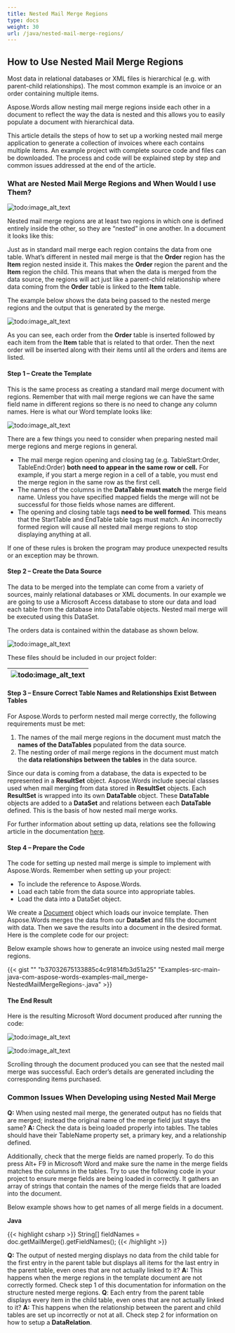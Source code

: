 ```yaml
---
title: Nested Mail Merge Regions
type: docs
weight: 30
url: /java/nested-mail-merge-regions/
---
```


## How to Use Nested Mail Merge Regions

Most data in relational databases or XML files is hierarchical (e.g. with parent-child relationships). The most common example is an invoice or an order containing multiple items.

Aspose.Words allow nesting mail merge regions inside each other in a document to reflect the way the data is nested and this allows you to easily populate a document with hierarchical data.

This article details the steps of how to set up a working nested mail merge application to generate a collection of invoices where each contains multiple items. An example project with complete source code and files can be downloaded. The process and code will be explained step by step and common issues addressed at the end of the article.

### What are Nested Mail Merge Regions and When Would I use Them?



![todo:image_alt_text](nested-mail-merge-regions_1.png)


Nested mail merge regions are at least two regions in which one is defined entirely inside the other, so they are “nested” in one another. In a document it looks like this:

Just as in standard mail merge each region contains the data from one table. What’s different in nested mail merge is that the **Order** region has the **Item** region nested inside it. This makes the **Order** region the parent and the **Item** region the child. This means that when the data is merged from the data source, the regions will act just like a parent-child relationship where data coming from the **Order** table is linked to the **Item** table.

The example below shows the data being passed to the nested merge regions and the output that is generated by the merge. 

![todo:image_alt_text](nested-mail-merge-regions_2.png)

As you can see, each order from the **Order** table is inserted followed by each item from the **Item** table that is related to that order. Then the next order will be inserted along with their items until all the orders and items are listed.

#### Step 1 – Create the Template

This is the same process as creating a standard mail merge document with regions. Remember that with mail merge regions we can have the same field name in different regions so there is no need to change any column names. Here is what our Word template looks like:




![todo:image_alt_text](nested-mail-merge-regions_3.png)


There are a few things you need to consider when preparing nested mail merge regions and merge regions in general.

- The mail merge region opening and closing tag (e.g. TableStart:Order, TableEnd:Order) **both need to appear in the same row or cell.** For example, if you start a merge region in a cell of a table, you must end the merge region in the same row as the first cell.
- The names of the columns in the **DataTable must match** the merge field name. Unless you have specified mapped fields the merge will not be successful for those fields whose names are different.
- The opening and closing table tags **need to be well formed**. This means that the StartTable and EndTable table tags must match. An incorrectly formed region will cause all nested mail merge regions to stop displaying anything at all.

If one of these rules is broken the program may produce unexpected results or an exception may be thrown.

#### Step 2 – Create the Data Source

The data to be merged into the template can come from a variety of sources, mainly relational databases or XML documents. In our example we are going to use a Microsoft Access database to store our data and load each table from the database into DataTable objects. Nested mail merge will be executed using this DataSet.

The orders data is contained within the database as shown below. 

![todo:image_alt_text](nested-mail-merge-regions_4.png)

These files should be included in our project folder:

|![todo:image_alt_text](nested-mail-merge-regions_5.png)|
| :- |

#### Step 3 – Ensure Correct Table Names and Relationships Exist Between Tables

For Aspose.Words to perform nested mail merge correctly, the following requirements must be met:

1. The names of the mail merge regions in the document must match the **names of the DataTables** populated from the data source.
1. The nesting order of mail merge regions in the document must match the **data relationships between the tables** in the data source.

Since our data is coming from a database, the data is expected to be represented in a **ResultSet** object. Aspose.Words include special classes used when mail merging from data stored in **ResultSet** objects. Each **ResultSet** is wrapped into its own **DataTable** object. These **DataTable** objects are added to a **DataSet** and relations between each **DataTable** defined. This is the basis of how nested mail merge works.

For further information about setting up data, relations see the following article in the documentation [here](https://docs.aspose.com/words/java/how-to-execute-mail-merge/).

#### Step 4 – Prepare the Code

The code for setting up nested mail merge is simple to implement with Aspose.Words. Remember when setting up your project:

- To include the reference to Aspose.Words.
- Load each table from the data source into appropriate tables.
- Load the data into a DataSet object.

We create a [Document](http://www.aspose.com/api/java/words/com.aspose.words/classes/Document) object which loads our invoice template. Then Aspose.Words merges the data from our **DataSet** and fills the document with data. Then we save the results into a document in the desired format. Here is the complete code for our project:

Below example shows how to generate an invoice using nested mail merge regions.

{{< gist "" "b37032675133885c4c91814fb3d51a25" "Examples-src-main-java-com-aspose-words-examples-mail_merge-NestedMailMergeRegions-.java" >}}

#### The End Result

Here is the resulting Microsoft Word document produced after running the code:

![todo:image_alt_text](nested-mail-merge-regions_6.png)




![todo:image_alt_text](nested-mail-merge-regions_7.png)


Scrolling through the document produced you can see that the nested mail merge was successful. Each order’s details are generated including the corresponding items purchased.

### Common Issues When Developing using Nested Mail Merge

**Q:** When using nested mail merge, the generated output has no fields that are merged; instead the original name of the merge field just stays the same?
**A:** Check the data is being loaded properly into tables. The tables should have their TableName property set, a primary key, and a relationship defined.

Additionally, check that the merge fields are named properly. To do this press Alt+ F9 in Microsoft Word and make sure the name in the merge fields matches the columns in the tables. Try to use the following code in your project to ensure merge fields are being loaded in correctly. It gathers an array of strings that contain the names of the merge fields that are loaded into the document.

Below example shows how to get names of all merge fields in a document.

**Java**

{{< highlight csharp >}}
String[] fieldNames = doc.getMailMerge().getFieldNames();
{{< /highlight >}}

**Q:** The output of nested merging displays no data from the child table for the first entry in the parent table but displays all items for the last entry in the parent table, even ones that are not actually linked to it?
**A:** This happens when the merge regions in the template document are not correctly formed. Check step 1 of this documentation for information on the structure nested merge regions.
**Q**: Each entry from the parent table displays every item in the child table, even ones that are not actually linked to it?
**A:** This happens when the relationship between the parent and child tables are set up incorrectly or not at all. Check step 2 for information on how to setup a **DataRelation**.
